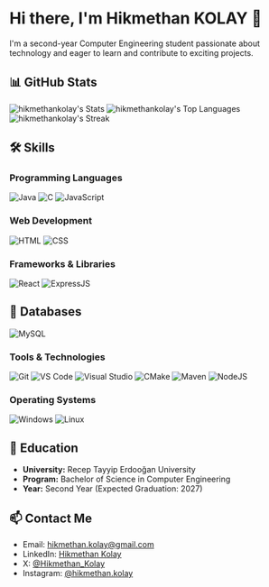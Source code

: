 # Hi there, I'm Hikmethan KOLAY 👋

I'm a second-year Computer Engineering student passionate about technology and eager to learn and contribute to exciting projects.

## 📊 GitHub Stats

![hikmethankolay's Stats](https://github-readme-stats.vercel.app/api?username=hikmethankolay&theme=dark&show_icons=true&hide_border=true&count_private=true)
![hikmethankolay's Top Languages](https://github-readme-stats.vercel.app/api/top-langs/?username=hikmethankolay&theme=dark&show_icons=true&hide_border=true&layout=compact)
![hikmethankolay's Streak](https://github-readme-streak-stats.herokuapp.com/?user=hikmethankolay&theme=dark&hide_border=true)

## 🛠️ Skills

### Programming Languages
![Java](https://img.shields.io/badge/-Java-000?&logo=Java)
![C](https://img.shields.io/badge/-C-000?&logo=C)
![JavaScript](https://img.shields.io/badge/-JavaScript-000?&logo=JavaScript)

### Web Development
![HTML](https://img.shields.io/badge/-HTML-000?&logo=HTML5)
![CSS](https://img.shields.io/badge/-CSS-000?&logo=CSS3)

### Frameworks & Libraries
![React](https://img.shields.io/badge/-React-000?&logo=React)
![ExpressJS](https://img.shields.io/badge/-ExpressJS-000?&logo=express)

## 💾 Databases
![MySQL](https://img.shields.io/badge/-MySQL-4479A1?logo=mysql&logoColor=white)

### Tools & Technologies
![Git](https://img.shields.io/badge/-Git-000?&logo=Git)
![VS Code](https://img.shields.io/badge/-VS%20Code-000?&logo=Visual%20Studio%20Code)
![Visual Studio](https://img.shields.io/badge/-Visual%20Studio-000?&logo=Visual%20Studio)
![CMake](https://img.shields.io/badge/-CMake-000?&logo=CMake)
![Maven](https://img.shields.io/badge/-Maven-000?&logo=Apache%20Maven)
![NodeJS](https://img.shields.io/badge/NodeJS-green?logo=node.js&logoColor=white)

### Operating Systems
![Windows](https://img.shields.io/badge/-Windows-000?&logo=Windows)
![Linux](https://img.shields.io/badge/-Linux-000?&logo=Linux)

## 🏫 Education

- **University:** Recep Tayyip Erdooğan University
- **Program:** Bachelor of Science in Computer Engineering
- **Year:** Second Year (Expected Graduation: 2027)

## 📫 Contact Me

- Email: [hikmethan.kolay@gmail.com](mailto:hikmethan.kolay@gmail.com)
- LinkedIn: [Hikmethan Kolay](https://www.linkedin.com/in/hikmethan-kolay/)
- X: [@Hikmethan_Kolay](https://x.com/Hikmethan_Kolay)
- Instagram: [@hikmethan.kolay](https://www.instagram.com/hikmethan.kolay/)
